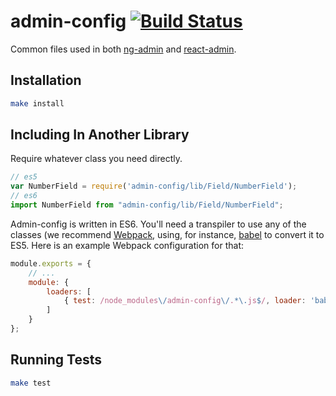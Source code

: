# admin-config [![Build Status](https://travis-ci.org/marmelab/admin-config.svg?branch=master)](https://travis-ci.org/marmelab/admin-config)

Common files used in both [ng-admin](https://github.com/marmelab/ng-admin) and [react-admin](https://github.com/marmelab/react-admin).

## Installation

```sh
make install
```

## Including In Another Library

Require whatever class you need directly.

```js
// es5
var NumberField = require('admin-config/lib/Field/NumberField');
// es6
import NumberField from "admin-config/lib/Field/NumberField";
```

Admin-config is written in ES6. You'll need a transpiler to use any of the classes (we recommend [Webpack](http://webpack.github.io/), using, for instance, [babel](https://babeljs.io/) to convert it to ES5. Here is an example Webpack configuration for that:

```js
module.exports = {
    // ...
    module: {
        loaders: [
            { test: /node_modules\/admin-config\/.*\.js$/, loader: 'babel' }
        ]
    }
};
```

## Running Tests

```sh
make test
```
